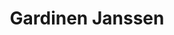 ---
title: "Gardinen Janssen"
url: /carolinensiel/gardinen-janssen-bahnhofstrasse/
shop: Allgemein
---
